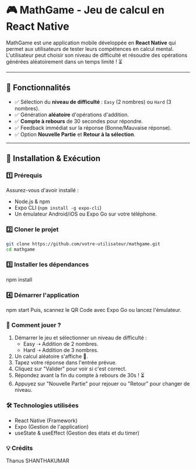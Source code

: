# 🎮 MathGame - Jeu de calcul en React Native

MathGame est une application mobile développée en **React Native** qui permet aux utilisateurs de tester leurs compétences en calcul mental.  
L'utilisateur peut choisir son niveau de difficulté et résoudre des opérations générées aléatoirement dans un temps limité ! ⏳

---

## 📌 **Fonctionnalités**
- ✅ Sélection du **niveau de difficulté** : `Easy` (2 nombres) ou `Hard` (3 nombres).
- ✅ Génération **aléatoire** d'opérations d'addition.
- ✅ **Compte à rebours** de 30 secondes pour répondre.
- ✅ Feedback immédiat sur la réponse (Bonne/Mauvaise réponse).
- ✅ Option **Nouvelle Partie** et **Retour à la sélection**.

---

## 🚀 **Installation & Exécution**
### **1️⃣ Prérequis**
Assurez-vous d'avoir installé :
- Node.js & npm
- Expo CLI (`npm install -g expo-cli`)
- Un émulateur Android/iOS ou Expo Go sur votre téléphone.

### **2️⃣ Cloner le projet**
```sh
git clone https://github.com/votre-utilisateur/mathgame.git
cd mathgame 
```

### **3️⃣ Installer les dépendances**
npm install

### **4️⃣ Démarrer l'application**
npm start
Puis, scannez le QR Code avec Expo Go ou lancez l'émulateur.

### **📱 Comment jouer ?**

1. Démarrer le jeu et sélectionner un niveau de difficulté :
    - Easy ➝ Addition de 2 nombres.
    - Hard ➝ Addition de 3 nombres.
2. Un calcul aléatoire s'affiche 📢.
3. Tapez votre réponse dans l'entrée prévue.
4. Cliquez sur "Valider" pour voir si c'est correct.
5. Répondez avant la fin du compte à rebours de 30s ! ⏳
6. Appuyez sur "Nouvelle Partie" pour rejouer ou "Retour" pour changer de niveau.

### **🛠️ Technologies utilisées**

- React Native (Framework)
- Expo (Gestion de l'application)
- useState & useEffect (Gestion des états et du timer)

### **💡 Crédits**

Thanus SHANTHAKUMAR
